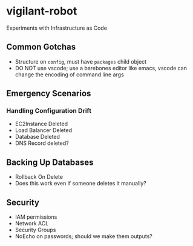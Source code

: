 # vigilant-robot
Experiments with Infrastructure as Code

## Common Gotchas

- Structure on `config`, must have `packages` child object
- DO NOT use vscode; use a barebones editor like emacs, vscode can change the encoding of command line args

## Emergency Scenarios

### Handling Configuration Drift

- EC2Instance Deleted
- Load Balancer Deleted
- Database Deleted
- DNS Record deleted?

## Backing Up Databases

- Rollback On Delete
- Does this work even if someone deletes it manually?

## Security

- IAM permissions
- Network ACL
- Security Groups
- NoEcho on passwords; should we make them outputs?
